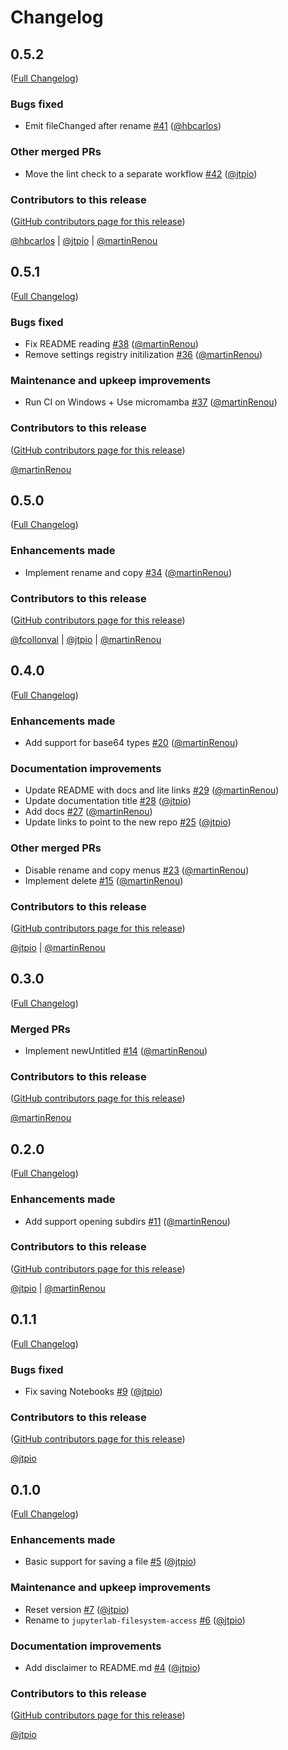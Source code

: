 # Changelog

<!-- <START NEW CHANGELOG ENTRY> -->

## 0.5.2

([Full Changelog](https://github.com/jupyterlab-contrib/jupyterlab-filesystem-access/compare/v0.5.1...aed82cae404ab142796351b2b2048f4d7dfe162d))

### Bugs fixed

- Emit fileChanged after rename [#41](https://github.com/jupyterlab-contrib/jupyterlab-filesystem-access/pull/41) ([@hbcarlos](https://github.com/hbcarlos))

### Other merged PRs

- Move the lint check to a separate workflow [#42](https://github.com/jupyterlab-contrib/jupyterlab-filesystem-access/pull/42) ([@jtpio](https://github.com/jtpio))

### Contributors to this release

([GitHub contributors page for this release](https://github.com/jupyterlab-contrib/jupyterlab-filesystem-access/graphs/contributors?from=2022-06-30&to=2022-08-02&type=c))

[@hbcarlos](https://github.com/search?q=repo%3Ajupyterlab-contrib%2Fjupyterlab-filesystem-access+involves%3Ahbcarlos+updated%3A2022-06-30..2022-08-02&type=Issues) | [@jtpio](https://github.com/search?q=repo%3Ajupyterlab-contrib%2Fjupyterlab-filesystem-access+involves%3Ajtpio+updated%3A2022-06-30..2022-08-02&type=Issues) | [@martinRenou](https://github.com/search?q=repo%3Ajupyterlab-contrib%2Fjupyterlab-filesystem-access+involves%3AmartinRenou+updated%3A2022-06-30..2022-08-02&type=Issues)

<!-- <END NEW CHANGELOG ENTRY> -->

## 0.5.1

([Full Changelog](https://github.com/jupyterlab-contrib/jupyterlab-filesystem-access/compare/v0.5.0...5f9ffde9a55c686ac1c4df3ec70ad4edc3ba7c4f))

### Bugs fixed

- Fix README reading [#38](https://github.com/jupyterlab-contrib/jupyterlab-filesystem-access/pull/38) ([@martinRenou](https://github.com/martinRenou))
- Remove settings registry initilization [#36](https://github.com/jupyterlab-contrib/jupyterlab-filesystem-access/pull/36) ([@martinRenou](https://github.com/martinRenou))

### Maintenance and upkeep improvements

- Run CI on Windows + Use micromamba [#37](https://github.com/jupyterlab-contrib/jupyterlab-filesystem-access/pull/37) ([@martinRenou](https://github.com/martinRenou))

### Contributors to this release

([GitHub contributors page for this release](https://github.com/jupyterlab-contrib/jupyterlab-filesystem-access/graphs/contributors?from=2022-06-15&to=2022-06-30&type=c))

[@martinRenou](https://github.com/search?q=repo%3Ajupyterlab-contrib%2Fjupyterlab-filesystem-access+involves%3AmartinRenou+updated%3A2022-06-15..2022-06-30&type=Issues)

## 0.5.0

([Full Changelog](https://github.com/jupyterlab-contrib/jupyterlab-filesystem-access/compare/v0.4.0...bc5c2068f6b6a12511a1f46f53178b5ba1e9b158))

### Enhancements made

- Implement rename and copy [#34](https://github.com/jupyterlab-contrib/jupyterlab-filesystem-access/pull/34) ([@martinRenou](https://github.com/martinRenou))

### Contributors to this release

([GitHub contributors page for this release](https://github.com/jupyterlab-contrib/jupyterlab-filesystem-access/graphs/contributors?from=2022-04-15&to=2022-06-15&type=c))

[@fcollonval](https://github.com/search?q=repo%3Ajupyterlab-contrib%2Fjupyterlab-filesystem-access+involves%3Afcollonval+updated%3A2022-04-15..2022-06-15&type=Issues) | [@jtpio](https://github.com/search?q=repo%3Ajupyterlab-contrib%2Fjupyterlab-filesystem-access+involves%3Ajtpio+updated%3A2022-04-15..2022-06-15&type=Issues) | [@martinRenou](https://github.com/search?q=repo%3Ajupyterlab-contrib%2Fjupyterlab-filesystem-access+involves%3AmartinRenou+updated%3A2022-04-15..2022-06-15&type=Issues)

## 0.4.0

([Full Changelog](https://github.com/jupyterlab-contrib/jupyterlab-filesystem-access/compare/v0.3.0...57ecfc93de1c9b2ae470e05c883a69b10b023fef))

### Enhancements made

- Add support for base64 types [#20](https://github.com/jupyterlab-contrib/jupyterlab-filesystem-access/pull/20) ([@martinRenou](https://github.com/martinRenou))

### Documentation improvements

- Update README with docs and lite links [#29](https://github.com/jupyterlab-contrib/jupyterlab-filesystem-access/pull/29) ([@martinRenou](https://github.com/martinRenou))
- Update documentation title [#28](https://github.com/jupyterlab-contrib/jupyterlab-filesystem-access/pull/28) ([@jtpio](https://github.com/jtpio))
- Add docs [#27](https://github.com/jupyterlab-contrib/jupyterlab-filesystem-access/pull/27) ([@martinRenou](https://github.com/martinRenou))
- Update links to point to the new repo [#25](https://github.com/jupyterlab-contrib/jupyterlab-filesystem-access/pull/25) ([@jtpio](https://github.com/jtpio))

### Other merged PRs

- Disable rename and copy menus [#23](https://github.com/jupyterlab-contrib/jupyterlab-filesystem-access/pull/23) ([@martinRenou](https://github.com/martinRenou))
- Implement delete [#15](https://github.com/jupyterlab-contrib/jupyterlab-filesystem-access/pull/15) ([@martinRenou](https://github.com/martinRenou))

### Contributors to this release

([GitHub contributors page for this release](https://github.com/jupyterlab-contrib/jupyterlab-filesystem-access/graphs/contributors?from=2022-04-12&to=2022-04-15&type=c))

[@jtpio](https://github.com/search?q=repo%3Ajupyterlab-contrib%2Fjupyterlab-filesystem-access+involves%3Ajtpio+updated%3A2022-04-12..2022-04-15&type=Issues) | [@martinRenou](https://github.com/search?q=repo%3Ajupyterlab-contrib%2Fjupyterlab-filesystem-access+involves%3AmartinRenou+updated%3A2022-04-12..2022-04-15&type=Issues)

## 0.3.0

([Full Changelog](https://github.com/jupyterlab-contrib/jupyterlab-filesystem-access/compare/v0.2.0...8e56ca1c3ee5e81f725cf8b57198c5b6d301c935))

### Merged PRs

- Implement newUntitled [#14](https://github.com/jupyterlab-contrib/jupyterlab-filesystem-access/pull/14) ([@martinRenou](https://github.com/martinRenou))

### Contributors to this release

([GitHub contributors page for this release](https://github.com/jupyterlab-contrib/jupyterlab-filesystem-access/graphs/contributors?from=2022-04-11&to=2022-04-12&type=c))

[@martinRenou](https://github.com/search?q=repo%3Ajtpio%2Fjupyterlab-filesystem-access+involves%3AmartinRenou+updated%3A2022-04-11..2022-04-12&type=Issues)

## 0.2.0

([Full Changelog](https://github.com/jupyterlab-contrib/jupyterlab-filesystem-access/compare/v0.1.1...b776fa853b8e6a3a6a3990278a9987f56f6e77a5))

### Enhancements made

- Add support opening subdirs [#11](https://github.com/jupyterlab-contrib/jupyterlab-filesystem-access/pull/11) ([@martinRenou](https://github.com/martinRenou))

### Contributors to this release

([GitHub contributors page for this release](https://github.com/jupyterlab-contrib/jupyterlab-filesystem-access/graphs/contributors?from=2022-04-09&to=2022-04-11&type=c))

[@jtpio](https://github.com/search?q=repo%3Ajtpio%2Fjupyterlab-filesystem-access+involves%3Ajtpio+updated%3A2022-04-09..2022-04-11&type=Issues) | [@martinRenou](https://github.com/search?q=repo%3Ajtpio%2Fjupyterlab-filesystem-access+involves%3AmartinRenou+updated%3A2022-04-09..2022-04-11&type=Issues)

## 0.1.1

([Full Changelog](https://github.com/jupyterlab-contrib/jupyterlab-filesystem-access/compare/v0.1.0...3d9774618956b282ebb9f3498c6e0f3731dea86d))

### Bugs fixed

- Fix saving Notebooks [#9](https://github.com/jupyterlab-contrib/jupyterlab-filesystem-access/pull/9) ([@jtpio](https://github.com/jtpio))

### Contributors to this release

([GitHub contributors page for this release](https://github.com/jupyterlab-contrib/jupyterlab-filesystem-access/graphs/contributors?from=2022-04-09&to=2022-04-09&type=c))

[@jtpio](https://github.com/search?q=repo%3Ajtpio%2Fjupyterlab-filesystem-access+involves%3Ajtpio+updated%3A2022-04-09..2022-04-09&type=Issues)

## 0.1.0

([Full Changelog](https://github.com/jupyterlab-contrib/jupyterlab-filesystem-access/compare/cec8cbbce5042c8f7d6dce07265fba5a5317c8df...bbc9d3597d0694178d96c00268ff6d501b6a1268))

### Enhancements made

- Basic support for saving a file [#5](https://github.com/jupyterlab-contrib/jupyterlab-filesystem-access/pull/5) ([@jtpio](https://github.com/jtpio))

### Maintenance and upkeep improvements

- Reset version [#7](https://github.com/jupyterlab-contrib/jupyterlab-filesystem-access/pull/7) ([@jtpio](https://github.com/jtpio))
- Rename to `jupyterlab-filesystem-access` [#6](https://github.com/jupyterlab-contrib/jupyterlab-filesystem-access/pull/6) ([@jtpio](https://github.com/jtpio))

### Documentation improvements

- Add disclaimer to README.md [#4](https://github.com/jupyterlab-contrib/jupyterlab-filesystem-access/pull/4) ([@jtpio](https://github.com/jtpio))

### Contributors to this release

([GitHub contributors page for this release](https://github.com/jupyterlab-contrib/jupyterlab-filesystem-access/graphs/contributors?from=2022-04-08&to=2022-04-09&type=c))

[@jtpio](https://github.com/search?q=repo%3Ajtpio%2Fjupyterlab-filesystem-access+involves%3Ajtpio+updated%3A2022-04-08..2022-04-09&type=Issues)
